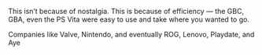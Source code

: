 This isn’t because of nostalgia. This is because of efficiency — the GBC, GBA, even the PS Vita were easy to use and take where you wanted to go.

Companies like Valve, Nintendo, and eventually ROG, Lenovo, Playdate, and Aye 